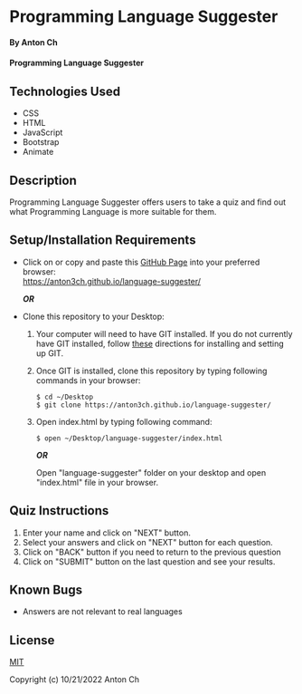 # Programming Language Suggester

#### By Anton Ch

#### Programming Language Suggester

## Technologies Used

* CSS
* HTML
* JavaScript
* Bootstrap
* Animate

## Description

Programming Language Suggester offers users to take a quiz and find out what Programming Language is more suitable for them. 

## Setup/Installation Requirements

* Click on or copy and paste this [GitHub Page](https://anton3ch.github.io/language-suggester/) into your preferred browser:<br>https://anton3ch.github.io/language-suggester/

  ***OR***

* Clone this repository to your Desktop:
  1. Your computer will need to have GIT installed. If you do not currently have GIT installed, follow [these](https://docs.github.com/en/get-started/quickstart/set-up-git) directions for installing and setting up GIT.
  2. Once GIT is installed, clone this repository by typing following commands in your browser:
      ```
      $ cd ~/Desktop
      $ git clone https://anton3ch.github.io/language-suggester/
      ```
  3. Open index.html by typing following command: 
      ```
      $ open ~/Desktop/language-suggester/index.html
      ```
      ***OR***

      Open "language-suggester" folder on your desktop and open "index.html" file in your browser.

## Quiz Instructions

1. Enter your name and click on "NEXT" button.
2. Select your answers and click on "NEXT" button for each question.
3. Click on "BACK" button if you need to return to the previous question
4. Click on "SUBMIT" button on the last question and see your results.

 
## Known Bugs

* Answers are not relevant to real languages

## License

[MIT](https://opensource.org/licenses/MIT)

Copyright (c) 10/21/2022 Anton Ch
